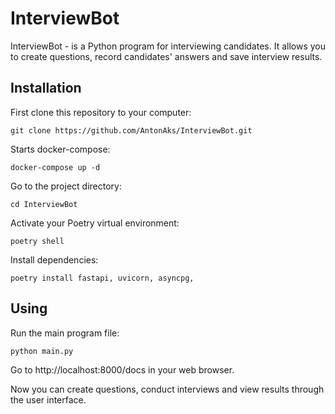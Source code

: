 # InterviewBot




InterviewBot - is a Python program for interviewing candidates. It allows you to create questions, record candidates' answers and save interview results.

## Installation

First clone this repository to your computer:

```
git clone https://github.com/AntonAks/InterviewBot.git
```

Starts docker-compose:
```
docker-compose up -d
```


Go to the project directory:
```
cd InterviewBot
```

Activate your Poetry virtual environment:
```
poetry shell
```

Install dependencies:
```
poetry install fastapi, uvicorn, asyncpg,
```

## Using
Run the main program file:
```
python main.py
```
Go to http://localhost:8000/docs in your web browser.

Now you can create questions, conduct interviews and view results through the user interface.